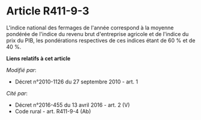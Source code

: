 # Article R411-9-3

L'indice national des fermages de l'année correspond à la moyenne pondérée de l'indice du revenu brut d'entreprise agricole
et de l'indice du prix du PIB, les pondérations respectives de ces indices étant de 60 % et de 40 %.

**Liens relatifs à cet article**

_Modifié par_:

  - Décret n°2010-1126 du 27 septembre 2010 - art. 1

_Cité par_:

  - Décret n°2016-455 du 13 avril 2016 - art. 2 (V)
  - Code rural - art. R411-9-4 (Ab)
